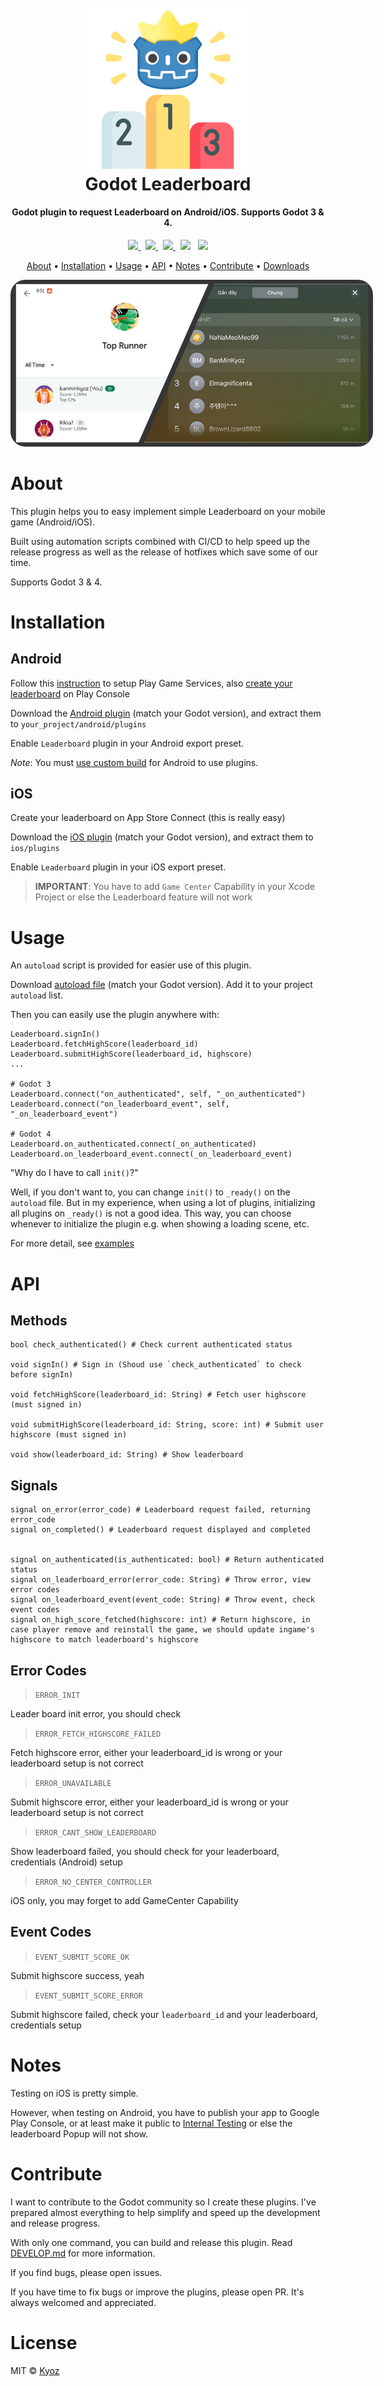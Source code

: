 <h1 align="center">
  <br>
  <img src="./icon.png" alt="Godot Leaderboard" width=256>
  <br>
  Godot Leaderboard
  <br>
</h1>

<h4 align="center">Godot plugin to request Leaderboard on Android/iOS. Supports Godot 3 & 4</a>.</h4>

<p align="center">
  <a href="https://github.com/kyoz/godot-leaderboard/releases">
    <img src="https://img.shields.io/github/v/tag/kyoz/godot-leaderboard?label=Version&style=flat-square">
  </a>
  <span>&nbsp</span>
  <a href="https://github.com/kyoz/godot-leaderboard/actions">
    <img src="https://img.shields.io/github/actions/workflow/status/kyoz/godot-leaderboard/release.yml?label=Build&style=flat-square&color=00ad06">
  </a>
  <span>&nbsp</span>
  <a href="https://github.com/kyoz/godot-leaderboard/releases">
    <img src="https://img.shields.io/github/downloads/kyoz/godot-leaderboard/total?style=flat-square&label=Downloads&color=de3f00">
  </a>
  <span>&nbsp</span>
  <img src="https://img.shields.io/github/stars/kyoz/godot-leaderboard?style=flat-square&color=c99e00">
  <span>&nbsp</span>
  <img src="https://img.shields.io/github/license/kyoz/godot-leaderboard?style=flat-square&color=fc7b03">
</p>

<p align="center">
  <a href="#about">About</a> •
  <a href="#installation">Installation</a> •
  <a href="#usage">Usage</a> •
  <a href="#api">API</a> •
  <a href="#notes">Notes</a> •
  <a href="#contribute">Contribute</a> •
  <a href="https://github.com/kyoz/godot-leaderboard/releases">Downloads</a> 
</p>

<p align="center">
  <img src="./demo.jpg" style="max-width: 580px; border-radius: 24px">
</p>

# About

This plugin helps you to easy implement simple Leaderboard on your mobile game (Android/iOS).

Built using automation scripts combined with CI/CD to help speed up the release progress as well as the release of hotfixes which save some of our time.

Supports Godot 3 & 4.

# Installation

## Android

Follow this [instruction](https://developer.android.com/games/pgs/console/setup) to setup Play Game Services, also [create your leaderboard](https://developer.android.com/games/pgs/leaderboards#:~:text=To%20create%20a%20leaderboard%20for,click%20the%20Create%20leaderboard%20button.&text=Then%2C%20simply%20fill%20out%20the%20information%20required%20for%20this%20leaderboard.) on Play Console

Download the [Android plugin](https://github.com/kyoz/godot-leaderboard/releases) (match your Godot version), and extract them to `your_project/android/plugins`

Enable `Leaderboard` plugin in your Android export preset.

*Note*: You must [use custom build](https://docs.godotengine.org/en/stable/tutorials/export/android_custom_build.html) for Android to use plugins.

## iOS

Create your leaderboard on App Store Connect (this is really easy)

Download the [iOS plugin](https://github.com/kyoz/godot-leaderboard/releases) (match your Godot version), and extract them to `ios/plugins`

Enable `Leaderboard` plugin in your iOS export preset.

> **IMPORTANT**: You have to add `Game Center` Capability in your Xcode Project or else the Leaderboard feature will not work

# Usage

An `autoload` script is provided for easier use of this plugin.

Download [autoload file](./autoload) (match your Godot version). Add it to your project `autoload` list.

Then you can easily use the plugin anywhere with:

```gdscript
Leaderboard.signIn()
Leaderboard.fetchHighScore(leaderboard_id)
Leaderboard.submitHighScore(leaderboard_id, highscore)
...

# Godot 3
Leaderboard.connect("on_authenticated", self, "_on_authenticated")
Leaderboard.connect("on_leaderboard_event", self, "_on_leaderboard_event")

# Godot 4
Leaderboard.on_authenticated.connect(_on_authenticated)
Leaderboard.on_leaderboard_event.connect(_on_leaderboard_event)
```

"Why do I have to call `init()`?"  

Well, if you don't want to, you can change `init()` to `_ready()` on the `autoload` file. But in my experience, when using a lot of plugins, initializing all plugins on `_ready()` is not a good idea. This way, you can choose whenever to initialize the plugin e.g. when showing a loading scene, etc.

For more detail, see [examples](./example/)

# API

## Methods

```gdscript
bool check_authenticated() # Check current authenticated status

void signIn() # Sign in (Shoud use `check_authenticated` to check before signIn)

void fetchHighScore(leaderboard_id: String) # Fetch user highscore (must signed in)

void submitHighScore(leaderboard_id: String, score: int) # Submit user highscore (must signed in)

void show(leaderboard_id: String) # Show leaderboard
```

## Signals

```gdscript
signal on_error(error_code) # Leaderboard request failed, returning error_code
signal on_completed() # Leaderboard request displayed and completed


signal on_authenticated(is_authenticated: bool) # Return authenticated status
signal on_leaderboard_error(error_code: String) # Throw error, view error codes
signal on_leaderboard_event(event_code: String) # Throw event, check event codes
signal on_high_score_fetched(highscore: int) # Return highscore, in case player remove and reinstall the game, we should update ingame's highscore to match leaderboard's highscore

```

## Error Codes

> `ERROR_INIT`

Leader board init error, you should check

> `ERROR_FETCH_HIGHSCORE_FAILED`

Fetch highscore error, either your leaderboard_id is wrong or your leaderboard setup is not correct

> `ERROR_UNAVAILABLE`

Submit highscore error, either your leaderboard_id is wrong or your leaderboard setup is not correct

> `ERROR_CANT_SHOW_LEADERBOARD`

Show leaderboard failed, you should check for your leaderboard, credentials (Android) setup

> `ERROR_NO_CENTER_CONTROLLER`

iOS only, you may forget to add GameCenter Capability


## Event Codes

> `EVENT_SUBMIT_SCORE_OK`

Submit highscore success, yeah


> `EVENT_SUBMIT_SCORE_ERROR`

Submit highscore failed, check your `leaderboard_id` and your leaderboard, credentials setup

# Notes

Testing on iOS is pretty simple.  

However, when testing on Android, you have to publish your app to Google Play Console, or at least make it public to [Internal Testing](https://play.google.com/console/about/internal-testing/) or else the leaderboard Popup will not show.

# Contribute

I want to contribute to the Godot community so I create these plugins. I've prepared almost everything to help simplify and speed up the development and release progress.

With only one command, you can build and release this plugin. Read [DEVELOP.md](./DEVELOP.md) for more information.

If you find bugs, please open issues.

If you have time to fix bugs or improve the plugins, please open PR. It's always welcomed and appreciated.

# License

MIT © [Kyoz](mailto:banminkyoz@gmail.com)